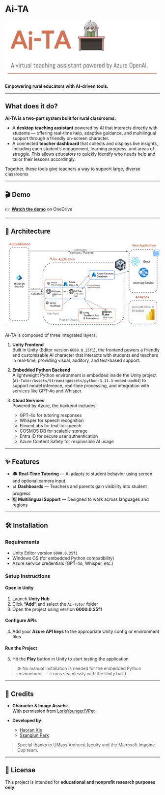 # Ai-TA

![Ai-TA Logo](Ai-TA%20Logo.png)

**Empowering rural educators with AI-driven tools.**

---

## What does it do?

**Ai-TA is a two-part system built for rural classrooms:**

- A **desktop teaching assistant** powered by AI that interacts directly with students — offering real-time help, adaptive guidance, and multilingual support through a friendly on-screen character.
- A connected **teacher dashboard** that collects and displays live insights, including each student’s engagement, learning progress, and areas of struggle. This allows educators to quickly identify who needs help and tailor their lessons accordingly.

Together, these tools give teachers a way to support large, diverse classrooms

---

## 🎬 Demo

👉 [**Watch the demo**](https://1drv.ms/v/c/5f70fdf91c3fd77e/EX7XPxz5_XAggF8mEwAAAAABoHX3g6Ngbc7rOuziYXwzjA?e=ZNhDDU) on OneDrive

---

## 🧠 Architecture

![Architecture Diagram](Architecture.png)

Ai-TA is composed of three integrated layers:

1. **Unity Frontend**  
   Built in Unity (Editor version `6000.0.25f1`), the frontend powers a friendly and customizable AI character that interacts with students and teachers in real-time, providing visual, auditory, and text-based support.

2. **Embedded Python Backend**  
   A lightweight Python environment is embedded inside the Unity project (`Ai-Tutor/Assets/StreamingAssets/python-3.11.3-embed-amd64`) to support model inference, real-time processing, and integration with services like GPT-4o and Whisper.

3. **Cloud Services**  
   Powered by Azure, the backend includes:
   - GPT-4o for tutoring responses  
   - Whisper for speech recognition  
   - ElevenLabs for text-to-speech  
   - COSMOS DB for scalable storage  
   - Entra ID for secure user authentication  
   - Azure Content Safety for responsible AI usage

---

## ✨ Features

- 🎓 **Real-Time Tutoring** — Ai adapts to student behavior using screen and optional camera input  
- 📊 **Dashboards** — Teachers and parents gain visibility into student progress  
- 🈯 **Multilingual Support** — Designed to work across languages and regions  
---

## 🛠 Installation

### Requirements

- Unity Editor version `6000.0.25f1`  
- Windows OS (for embedded Python compatibility)  
- Azure service credentials (GPT-4o, Whisper, etc.)

### Setup Instructions

#### Open in Unity
1. Launch **Unity Hub**
2. Click **“Add”** and select the `Ai-Tutor` folder
3. Open the project using version **6000.0.25f1**

#### Configure APIs
4. Add your **Azure API keys** to the appropriate Unity config or environment files

#### Run the Project
5. Hit the **Play** button in Unity to start testing the application

> ⚙️ No manual installation is needed for the embedded Python environment — it runs seamlessly with the Unity build.

---

## 🙏 Credits

- **Character & Image Assets**:  
  With permission from [LorisYounger/VPet](https://github.com/LorisYounger/VPet)

- **Developed by**:  
  - [Haoran Xie](https://github.com/haoranXie)  
  - [Ssangjun Park](https://github.com/ssangjunpark)

> Special thanks to UMass Amherst faculty and the Microsoft Imagine Cup team.

---

## 📜 License

This project is intended for **educational and nonprofit research purposes only**.  

